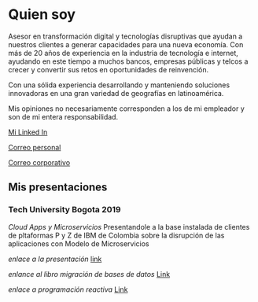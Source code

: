 # Quien soy

Asesor en transformación digital y tecnologías disruptivas que ayudan a nuestros clientes a generar capacidades para una nueva economía. Con más de 20 años de experiencia en la industria de tecnología e internet, ayudando en este tiempo a muchos bancos, empresas públicas y telcos a crecer y convertir sus retos en oportunidades de reinvención.

Con una sólida experiencia desarrollando y manteniendo soluciones innovadoras en una gran variedad de geografías en latinoamérica.

Mis opiniones no necesariamente corresponden a los de mi empleador y son de mi entera responsabilidad.

[Mi Linked In](https://www.linkedin.com/in/luiger/)

[Correo personal](mailto:iamluiger@gmail.com)

[Correo corporativo](mailto:lugonzal@redhat.com)

## **Mis presentaciones**

### **Tech University Bogota 2019**
*Cloud Apps y Microservicios*
Presentandole a la base instalada de clientes de pltaformas P y Z de IBM de Colombia sobre la disrupción de las aplicaciones con Modelo de Microservicios

_enlace a la presentación_
[link](./Techu2019/micro.pdf)

_enlance al libro migración de bases de datos_ 
[Link](./Techu2019/database.pdf)

_enlace a programación reactiva_
[Link](./Techu2019/reactive.pdf)
